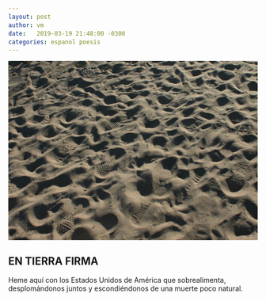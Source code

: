 ```yaml
---
layout: post
author: vm 
date:   2019-03-19 21:48:00 -0300
categories: espanol poesis 
---
```


<img src="/assets/img/sand.JPG" style="display:block;margin-left:auto;margin-right:auto;" /> 

## EN TIERRA FIRMA 
Heme aquí
con los Estados Unidos de América
que sobrealimenta,
desplomándonos juntos
y escondiéndonos
de una muerte poco natural.

